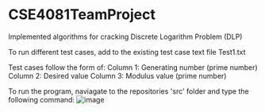 # CSE4081TeamProject
Implemented algorithms for cracking Discrete Logarithm Problem (DLP)

To run different test cases, add to the existing test case text file Test1.txt

Test cases follow the form of:
Column 1: Generating number (prime number)
Column 2: Desired value
Column 3: Modulus value (prime number)

To run the program, naviagate to the repositories 'src' folder and type the following command:
![image](https://user-images.githubusercontent.com/35845396/66707207-e80af980-ed0a-11e9-9227-ceee6183a015.png)
